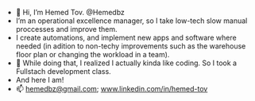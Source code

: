 - 👋 Hi, I’m Hemed Tov. @Hemedbz
- I’m an operational excellence manager, so I take low-tech slow manual proccesses and improve them.
- I create automations, and implement new apps and software where needed (in adition to non-techy improvements such as the warehouse floor plan or changing the workload in a team).
- 🌱 While doing that, I realized I actually kinda like coding. So I took a Fullstach development class.
- And here I am!
- 📫 hemedbz@gmail.com;  www.linkedin.com/in/hemed-tov

<!---
Hemedbz/Hemedbz is a ✨ special ✨ repository because its `README.md` (this file) appears on your GitHub profile.
You can click the Preview link to take a look at your changes.
--->

